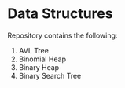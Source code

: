 # Data Structures

Repository contains the following:

1. AVL Tree
2. Binomial Heap
3. Binary Heap 
4. Binary Search Tree 


